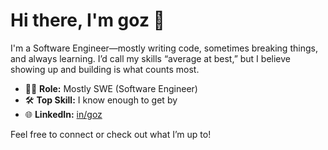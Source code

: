 # Hi there, I'm goz 👋

I'm a Software Engineer—mostly writing code, sometimes breaking things, and always learning. I’d call my skills “average at best,” but I believe showing up and building is what counts most.

- 🧑‍💻 **Role:** Mostly SWE (Software Engineer)
- 🛠️ **Top Skill:** I know enough to get by
- 🌐 **LinkedIn:** [in/goz](https://www.linkedin.com/in/goz)

Feel free to connect or check out what I’m up to!
